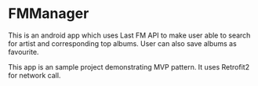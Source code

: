 # FMManager

This is an android app which uses Last FM API to make user able to search for artist and corresponding top albums. User can also save albums as favourite.

This app is an sample project demonstrating MVP pattern. 
It uses Retrofit2 for network call.
